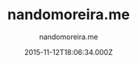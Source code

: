 ---
title: nandomoreira.me
github: https://github.com/nandomoreirame/nandomoreira-jekyll-theme
demo: https://nandomoreira.me/nandomoreira-jekyll-theme/
author: nandomoreira.me
ssg:
  - Jekyll
cms:
  - No Cms
date: 2015-11-12T18:06:34.000Z
description: 💎 My old website in Jekyll and Gulpjs
stale: true
disabled: true
disabled_reason: demo url not found
---